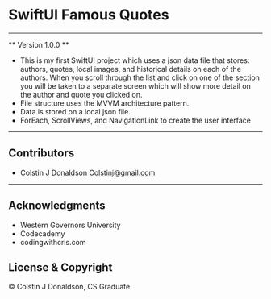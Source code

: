 #  SwiftUI Famous Quotes 
- - -
** Version 1.0.0 **

- This is my first SwiftUI project which uses a json data file that stores: authors, quotes, local images, and historical details on each of the authors. When you scroll through the list and click on one of the section you will be taken to a separate screen which will show more detail on the author and quote you clicked on. 
- File structure uses the MVVM architecture pattern. 
- Data is stored on a local json file.
- ForEach, ScrollViews, and NavigationLink to create the user interface 


- - -
## Contributors
- Colstin J Donaldson <Colstinj@gmail.com>

- - -

## Acknowledgments 

- Western Governors University
- Codecademy
- codingwithcris.com

## License & Copyright

© Colstin J Donaldson, CS Graduate 

